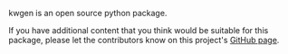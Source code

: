 kwgen is an open source python package.

If you have additional content that you think would be suitable for this package, please let the contributors know on this project's [GitHub page](https://github.com/andrewtavis/kwgen).
